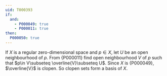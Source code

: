 ```yaml
---
uid: T000393
if:
  and:
    - P000049: true
    - P000011: true
then:
  P000050: true
---
```


If $X$ is a regular zero-dimensional space and $p\in X$, let $U$ be an open neighbourhood of $p$. From {P000011} find open neighbourhood $V$ of $p$ such that $p\in V\subseteq \overline{V}\subseteq U$. Since $X$ is {P000049}, $\overline{V}$ is clopen. So clopen sets form a basis of $X$.
